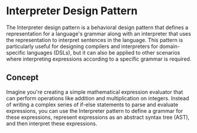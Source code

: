 # Interpreter Design Pattern

The Interpreter design pattern is a behavioral design pattern that defines a representation for a language's grammar along with an interpreter that uses the representation to interpret sentences in the language. This pattern is particularly useful for designing compilers and interpreters for domain-specific languages (DSLs), but it can also be applied to other scenarios where interpreting expressions according to a specific grammar is required.

## Concept

Imagine you're creating a simple mathematical expression evaluator that can perform operations like addition and multiplication on integers. Instead of writing a complex series of if-else statements to parse and evaluate expressions, you can use the Interpreter pattern to define a grammar for these expressions, represent expressions as an abstract syntax tree (AST), and then interpret these expressions.

